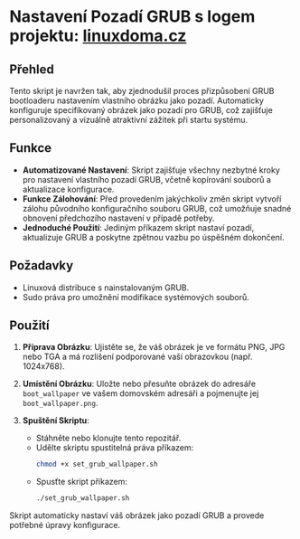 # Nastavení Pozadí GRUB s logem projektu: [linuxdoma.cz](https://forum.linuxdoma.cz/)

## Přehled

Tento skript je navržen tak, aby zjednodušil proces přizpůsobení GRUB bootloaderu nastavením vlastního obrázku jako pozadí. Automaticky konfiguruje specifikovaný obrázek jako pozadí pro GRUB, což zajišťuje personalizovaný a vizuálně atraktivní zážitek při startu systému.

## Funkce

- **Automatizované Nastavení**: Skript zajišťuje všechny nezbytné kroky pro nastavení vlastního pozadí GRUB, včetně kopírování souborů a aktualizace konfigurace.
- **Funkce Zálohování**: Před provedením jakýchkoliv změn skript vytvoří zálohu původního konfiguračního souboru GRUB, což umožňuje snadné obnovení předchozího nastavení v případě potřeby.
- **Jednoduché Použití**: Jediným příkazem skript nastaví pozadí, aktualizuje GRUB a poskytne zpětnou vazbu po úspěšném dokončení.

## Požadavky

- Linuxová distribuce s nainstalovaným GRUB.
- Sudo práva pro umožnění modifikace systémových souborů.

## Použití

1. **Příprava Obrázku**: Ujistěte se, že váš obrázek je ve formátu PNG, JPG nebo TGA a má rozlišení podporované vaší obrazovkou (např. 1024x768).

2. **Umístění Obrázku**: Uložte nebo přesuňte obrázek do adresáře `boot_wallpaper` ve vašem domovském adresáři a pojmenujte jej `boot_wallpaper.png`.

3. **Spuštění Skriptu**:
   - Stáhněte nebo klonujte tento repozitář.
   - Udělte skriptu spustitelná práva příkazem:
     ```bash
     chmod +x set_grub_wallpaper.sh
     ```
   - Spusťte skript příkazem:
     ```bash
     ./set_grub_wallpaper.sh
     ```

Skript automaticky nastaví váš obrázek jako pozadí GRUB a provede potřebné úpravy konfigurace.